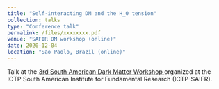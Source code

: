 ```yaml
---
title: "Self-interacting DM and the H_0 tension"
collection: talks
type: "Conference talk"
permalink: /files/xxxxxxxx.pdf
venue: "SAFIR DM workshop (online)"
date: 2020-12-04
location: "Sao Paolo, Brazil (online)"
---
```


Talk at the [3rd South American Dark Matter Workshop ](https://www.ictp-saifr.org/dmw2020/) organized at the ICTP South American Institute for Fundamental Research (ICTP-SAIFR).
